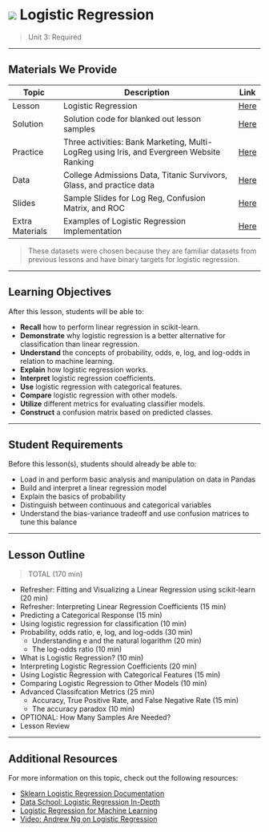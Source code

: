 # ![](https://ga-dash.s3.amazonaws.com/production/assets/logo-9f88ae6c9c3871690e33280fcf557f33.png) Logistic Regression

> Unit 3: Required

---

## Materials We Provide

| Topic | Description | Link |
| --- | --- | --- |
| Lesson | Logistic Regression | [Here](./logistic-regression-starter.ipynb) |
| Solution  | Solution code for blanked out lesson samples | [Here](./solution-code/logistic-regression-solution.ipynb) |
| Practice | Three activities: Bank Marketing, Multi-LogReg using Iris, and Evergreen Website Ranking | [Here](./practice/) |
| Data | College Admissions Data, Titanic Survivors, Glass, and practice data | [Here](./data/) |
| Slides | Sample Slides for Log Reg, Confusion Matrix, and ROC | [Here](./slides/) |
| Extra Materials | Examples of Logistic Regression Implementation | [Here](./extra-materials/) |


> These datasets were chosen because they are familiar datasets from previous lessons and have binary targets for logistic regression.

---

## Learning Objectives

After this lesson, students will be able to:
- **Recall** how to perform linear regression in scikit-learn.
- **Demonstrate** why logistic regression is a better alternative for classification than linear regression.
- **Understand** the concepts of probability, odds, e, log, and log-odds in relation to machine learning.
- **Explain** how logistic regression works.
- **Interpret** logistic regression coefficients.
- **Use** logistic regression with categorical features.
- **Compare** logistic regression with other models.
- **Utilize** different metrics for evaluating classifier models.
- **Construct** a confusion matrix based on predicted classes.

---

## Student Requirements

Before this lesson(s), students should already be able to:
- Load in and perform basic analysis and manipulation on data in Pandas 
- Build and interpret a linear regression model
- Explain the basics of probability
- Distinguish between continuous and categorical variables
- Understand the bias-variance tradeoff and use confusion matrices to tune this balance

----

## Lesson Outline

> TOTAL (170 min)
- Refresher: Fitting and Visualizing a Linear Regression using scikit-learn (20 min)
- Refresher: Interpreting Linear Regression Coefficients (15 min)
- Predicting a Categorical Response (15 min)
- Using logistic regression for classification (10 min)
- Probability, odds ratio, e, log, and log-odds (30 min)
  - Understanding e and the natural logarithm (20 min)
  - The log-odds ratio (10 min)
- What is Logistic Regression? (10 min)
- Interpreting Logistic Regression Coefficients (20 min)
- Using Logistic Regression with Categorical Features (15 min)
- Comparing Logistic Regression to Other Models (10 min)
- Advanced Classifcation Metrics (25 min)
  - Accuracy, True Positive Rate, and False Negative Rate (15 min)
  - The accuracy paradox (10 min)
- OPTIONAL: How Many Samples Are Needed?
- Lesson Review

---

## Additional Resources

For more information on this topic, check out the following resources:

- [Sklearn Logistic Regression Documentation](https://www.google.com/url?sa=t&rct=j&q=&esrc=s&source=web&cd=2&cad=rja&uact=8&ved=0ahUKEwj-ytGQkZjVAhWHej4KHaOcCnYQFggzMAE&url=http%3A%2F%2Fscikit-learn.org%2Fstable%2Fmodules%2Fgenerated%2Fsklearn.linear_model.LogisticRegression.html&usg=AFQjCNGpSyUzpbaClG8IQEPJmB63CQZlrg)
- [Data School: Logistic Regression In-Depth](http://www.dataschool.io/guide-to-logistic-regression/)
- [Logistic Regression for Machine Learning](http://machinelearningmastery.com/logistic-regression-for-machine-learning/)
- [Video: Andrew Ng on Logistic Regression](https://www.youtube.com/watch?v=LLx4diIP83I)
